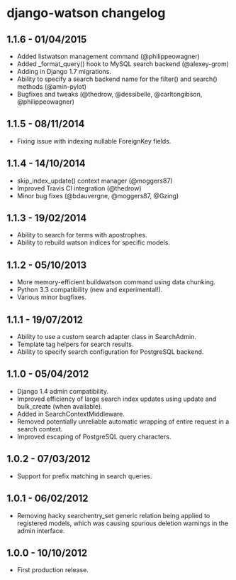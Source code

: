 django-watson changelog
=======================


1.1.6 - 01/04/2015
------------------

* Added listwatson management command (@philippeowagner)
* Added _format_query() hook to MySQL search backend (@alexey-grom)
* Adding in Django 1.7 migrations.
* Ability to specify a search backend name for the filter() and search() methods (@amin-pylot)
* Bugfixes and tweaks (@thedrow, @dessibelle, @carltongibson, @philippeowagner)



1.1.5 - 08/11/2014
------------------

* Fixing issue with indexing nullable ForeignKey fields.


1.1.4 - 14/10/2014
------------------

* skip_index_update() context manager (@moggers87)
* Improved Travis CI integration (@thedrow)
* Minor bug fixes (@bdauvergne, @moggers87, @Gzing)


1.1.3 - 19/02/2014
------------------

* Ability to search for terms with apostrophes.
* Ability to rebuild watson indices for specific models.


1.1.2 - 05/10/2013
------------------

* More memory-efficient buildwatson command using data chunking.
* Python 3.3 compatibility (new and experimental!).
* Various minor bugfixes.


1.1.1 - 19/07/2012
------------------

* Ability to use a custom search adapter class in SearchAdmin.
* Template tag helpers for search results.
* Ability to specify search configuration for PostgreSQL backend.


1.1.0 - 05/04/2012
------------------

* Django 1.4 admin compatibility.
* Improved efficiency of large search index updates using update and bulk_create (when available).
* Added in SearchContextMiddleware.
* Removed potentially unreliable automatic wrapping of entire request in a search context.
* Improved escaping of PostgreSQL query characters.


1.0.2 - 07/03/2012
------------------

* Support for prefix matching in search queries.


1.0.1 - 06/02/2012
------------------

* Removing hacky searchentry_set generic relation being applied to registered models, which was causing spurious deletion warnings in the admin interface.


1.0.0 - 10/10/2012
------------------

* First production release.
